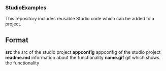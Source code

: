 ### StudioExamples
This repository includes reusable Studio code which can be added to a project.

## Format
**src** the src of the studio project
**appconfig** appconfig of the studio project
**readme.md** information about the functionality
**__name__.gif** gif which shows the functionality
